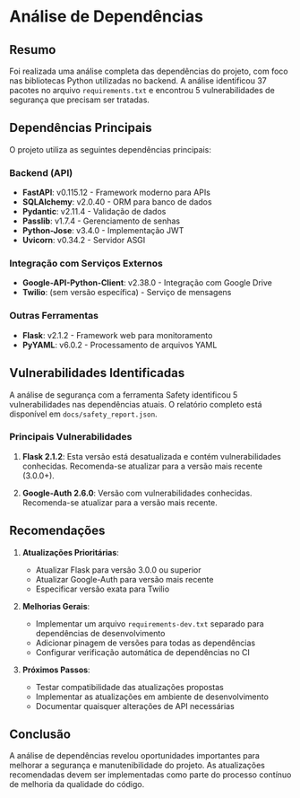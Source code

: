 # Análise de Dependências

## Resumo

Foi realizada uma análise completa das dependências do projeto, com foco nas bibliotecas Python utilizadas no backend. A análise identificou 37 pacotes no arquivo `requirements.txt` e encontrou 5 vulnerabilidades de segurança que precisam ser tratadas.

## Dependências Principais

O projeto utiliza as seguintes dependências principais:

### Backend (API)
- **FastAPI**: v0.115.12 - Framework moderno para APIs
- **SQLAlchemy**: v2.0.40 - ORM para banco de dados
- **Pydantic**: v2.11.4 - Validação de dados
- **Passlib**: v1.7.4 - Gerenciamento de senhas
- **Python-Jose**: v3.4.0 - Implementação JWT
- **Uvicorn**: v0.34.2 - Servidor ASGI

### Integração com Serviços Externos
- **Google-API-Python-Client**: v2.38.0 - Integração com Google Drive
- **Twilio**: (sem versão específica) - Serviço de mensagens

### Outras Ferramentas
- **Flask**: v2.1.2 - Framework web para monitoramento
- **PyYAML**: v6.0.2 - Processamento de arquivos YAML

## Vulnerabilidades Identificadas

A análise de segurança com a ferramenta Safety identificou 5 vulnerabilidades nas dependências atuais. O relatório completo está disponível em `docs/safety_report.json`.

### Principais Vulnerabilidades

1. **Flask 2.1.2**: Esta versão está desatualizada e contém vulnerabilidades conhecidas. Recomenda-se atualizar para a versão mais recente (3.0.0+).

2. **Google-Auth 2.6.0**: Versão com vulnerabilidades conhecidas. Recomenda-se atualizar para a versão mais recente.

## Recomendações

1. **Atualizações Prioritárias**:
   - Atualizar Flask para versão 3.0.0 ou superior
   - Atualizar Google-Auth para versão mais recente
   - Especificar versão exata para Twilio

2. **Melhorias Gerais**:
   - Implementar um arquivo `requirements-dev.txt` separado para dependências de desenvolvimento
   - Adicionar pinagem de versões para todas as dependências
   - Configurar verificação automática de dependências no CI

3. **Próximos Passos**:
   - Testar compatibilidade das atualizações propostas
   - Implementar as atualizações em ambiente de desenvolvimento
   - Documentar quaisquer alterações de API necessárias

## Conclusão

A análise de dependências revelou oportunidades importantes para melhorar a segurança e manutenibilidade do projeto. As atualizações recomendadas devem ser implementadas como parte do processo contínuo de melhoria da qualidade do código.
